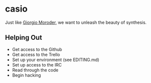 casio
=====

Just like [Giorgio Moroder](http://www.youtube.com/watch?v=gmpsBeaVrkE), we
want to unleash the beauty of synthesis.

Helping Out
-----------

 + Get access to the Github
 + Get access to the Trello
 + Set up your environment (see EDITING.md)
 + Set up access to the IRC
 + Read through the code
 + Begin hacking
